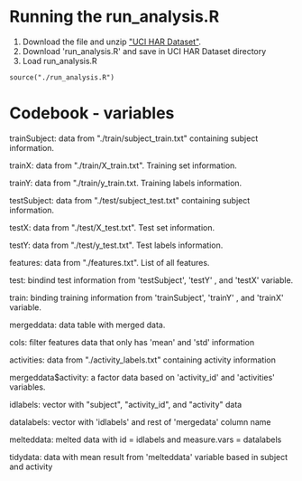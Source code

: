 # Running the run_analysis.R

 1. Download the file and unzip ["UCI HAR Dataset"](https://d396qusza40orc.cloudfront.net/getdata%2Fprojectfiles%2FUCI%20HAR%20Dataset.zip).
 2. Download 'run_analysis.R' and save in UCI HAR Dataset directory
 3. Load run_analysis.R
 ``` 
 source("./run_analysis.R") 
 ```

# Codebook - variables

 trainSubject: data from "./train/subject_train.txt" containing subject information.

 trainX: data from "./train/X_train.txt". Training set information. 

 trainY: data from "./train/y_train.txt. Training labels information. 

 testSubject: data from "./test/subject_test.txt" containing subject information. 

 testX: data from "./test/X_test.txt". Test set information. 

 testY: data from "./test/y_test.txt". Test labels information. 

 features: data from "./features.txt". List of all features. 

 test: bindind test information from 'testSubject', 'testY' , and 'testX' variable. 

 train: binding training information from 'trainSubject', 'trainY' , and 'trainX' variable. 

 mergeddata: data table with merged data. 

 cols: filter features data that only has 'mean' and 'std' information 

 activities: data from "./activity_labels.txt" containing activity information 

 mergeddata$activity: a factor data based on 'activity_id' and 'activities' variables. 

 idlabels: vector with "subject", "activity_id", and "activity" data 

 datalabels: vector with 'idlabels' and rest of 'mergedata' column name 

 melteddata: melted data with id = idlabels and  measure.vars = datalabels 

 tidydata: data with mean result from 'melteddata' variable based in subject and activity 


